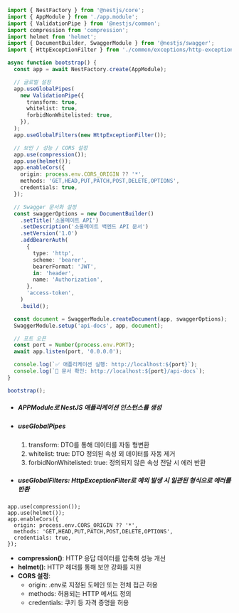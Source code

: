 ``` ts
import { NestFactory } from '@nestjs/core';
import { AppModule } from './app.module';
import { ValidationPipe } from '@nestjs/common';
import compression from 'compression';
import helmet from 'helmet';
import { DocumentBuilder, SwaggerModule } from '@nestjs/swagger';
import { HttpExceptionFilter } from './common/exceptions/http-exception';

async function bootstrap() {
  const app = await NestFactory.create(AppModule);

  // 글로벌 설정
  app.useGlobalPipes(
    new ValidationPipe({
      transform: true,
      whitelist: true,
      forbidNonWhitelisted: true,
    }),
  );
  app.useGlobalFilters(new HttpExceptionFilter());

  // 보안 / 성능 / CORS 설정
  app.use(compression());
  app.use(helmet());
  app.enableCors({
    origin: process.env.CORS_ORIGIN ?? '*',
    methods: 'GET,HEAD,PUT,PATCH,POST,DELETE,OPTIONS',
    credentials: true,
  });

  // Swagger 문서화 설정
  const swaggerOptions = new DocumentBuilder()
    .setTitle('소울메이트 API')
    .setDescription('소울메이트 백엔드 API 문서')
    .setVersion('1.0')
    .addBearerAuth(
      {
        type: 'http',
        scheme: 'bearer',
        bearerFormat: 'JWT',
        in: 'header',
        name: 'Authorization',
      },
      'access-token',
    )
    .build();

  const document = SwaggerModule.createDocument(app, swaggerOptions);
  SwaggerModule.setup('api-docs', app, document);

  // 포트 오픈
  const port = Number(process.env.PORT);
  await app.listen(port, '0.0.0.0');

  console.log(`✅ 애플리케이션 실행: http://localhost:${port}`);
  console.log(`📄 문서 확인: http://localhost:${port}/api-docs`);
}

bootstrap();
```
- ##### APPModule로 NestJS 애플리케이션 인스턴스를 생성

- ##### useGlobalPipes
	1. transform: DTO를 통해 데이터를 자동 형변환
	2. whitelist: true: DTO 정의된 속성 외 데이터를 자동 제거
	3. forbidNonWhitelisted: true: 정의되지 않은 속성 전달 시 에러 반환

- ##### useGlobalFilters: HttpExceptionFilter로 예외 발생 시 일관된 형식으로 에러를 반환

```
app.use(compression());
app.use(helmet());
app.enableCors({
  origin: process.env.CORS_ORIGIN ?? '*',
  methods: 'GET,HEAD,PUT,PATCH,POST,DELETE,OPTIONS',
  credentials: true,
});
```
- **compression()**: HTTP 응답 데이터를 압축해 성능 개선
- **helmet()**: HTTP 헤더를 통해 보안 강화를 지원
- **CORS 설정**:
    - origin: .env로 지정된 도메인 또는 전체 접근 허용
    - methods: 허용되는 HTTP 메서드 정의
    - credentials: 쿠키 등 자격 증명을 허용
